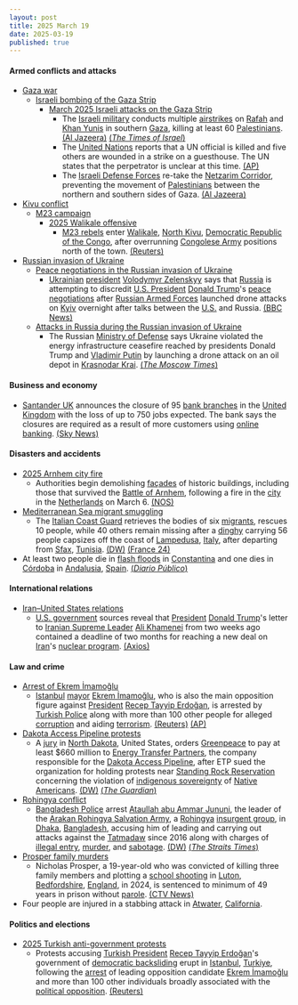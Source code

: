 ```yaml
---
layout: post
title: 2025 March 19
date: 2025-03-19
published: true
---
```



#### Armed conflicts and attacks

* [Gaza war](https://en.wikipedia.org/wiki/Gaza_war "Gaza war")
  * [Israeli bombing of the Gaza Strip](https://en.wikipedia.org/wiki/Israeli_bombing_of_the_Gaza_Strip "Israeli bombing of the Gaza Strip")
    * [March 2025 Israeli attacks on the Gaza Strip](https://en.wikipedia.org/wiki/March_2025_Israeli_attacks_on_the_Gaza_Strip "March 2025 Israeli attacks on the Gaza Strip")
      * The [Israeli military](https://en.wikipedia.org/wiki/Israel_Defense_Forces "Israel Defense Forces") conducts multiple [airstrikes](https://en.wikipedia.org/wiki/Airstrike "Airstrike") on [Rafah](https://en.wikipedia.org/wiki/Rafah "Rafah") and [Khan Yunis](https://en.wikipedia.org/wiki/Khan_Yunis "Khan Yunis") in southern [Gaza](https://en.wikipedia.org/wiki/Gaza_Strip "Gaza Strip"), killing at least 60 [Palestinians](https://en.wikipedia.org/wiki/Palestinians "Palestinians"). [(Al Jazeera)](https://www.aljazeera.com/news/liveblog/2025/3/19/live-outrage-as-israeli-attacks-break-gaza-ceasefire-killing-hundreds) [(*The Times of Israel*)](https://www.timesofisrael.com/liveblog-march-19-2025/)
      * The [United Nations](https://en.wikipedia.org/wiki/United_Nations "United Nations") reports that a UN official is killed and five others are wounded in a strike on a guesthouse. The UN states that the perpetrator is unclear at this time. [(AP)](https://apnews.com/article/israel-palestinians-hamas-war-news-ceasefire-hostages-03-19-2025-88abc5eb7cd137adb01bbd8a86ca6503)
      * The [Israeli Defense Forces](https://en.wikipedia.org/wiki/Israel_Defense_Forces "Israel Defense Forces") re-take the [Netzarim Corridor](https://en.wikipedia.org/wiki/Netzarim_Corridor "Netzarim Corridor"), preventing the movement of [Palestinians](https://en.wikipedia.org/wiki/Palestinians "Palestinians") between the northern and southern sides of Gaza. [(Al Jazeera)](https://www.aljazeera.com/news/liveblog/2025/3/19/live-outrage-as-israeli-attacks-break-gaza-ceasefire-killing-hundreds)
* [Kivu conflict](https://en.wikipedia.org/wiki/Kivu_conflict "Kivu conflict")
  * [M23 campaign](https://en.wikipedia.org/wiki/M23_campaign_%282022%E2%80%93present%29 "M23 campaign (2022–present)")
    * [2025 Walikale offensive](https://en.wikipedia.org/wiki/2025_Walikale_offensive "2025 Walikale offensive")
      * [M23 rebels](https://en.wikipedia.org/wiki/March_23_Movement "March 23 Movement") enter [Walikale](https://en.wikipedia.org/wiki/Walikale "Walikale"), [North Kivu](https://en.wikipedia.org/wiki/North_Kivu "North Kivu"), [Democratic Republic of the Congo](https://en.wikipedia.org/wiki/Democratic_Republic_of_the_Congo "Democratic Republic of the Congo"), after overrunning [Congolese Army](https://en.wikipedia.org/wiki/Armed_Forces_of_the_Democratic_Republic_of_the_Congo "Armed Forces of the Democratic Republic of the Congo") positions north of the town. [(Reuters)](https://www.reuters.com/world/africa/m23-rebels-enter-outskirts-east-congo-town-walikale-2025-03-19/)
* [Russian invasion of Ukraine](https://en.wikipedia.org/wiki/Russian_invasion_of_Ukraine "Russian invasion of Ukraine")
  * [Peace negotiations in the Russian invasion of Ukraine](https://en.wikipedia.org/wiki/Peace_negotiations_in_the_Russian_invasion_of_Ukraine "Peace negotiations in the Russian invasion of Ukraine")
    * [Ukrainian](https://en.wikipedia.org/wiki/Ukraine "Ukraine") [president](https://en.wikipedia.org/wiki/President_of_Ukraine "President of Ukraine") [Volodymyr Zelenskyy](https://en.wikipedia.org/wiki/Volodymyr_Zelenskyy "Volodymyr Zelenskyy") says that [Russia](https://en.wikipedia.org/wiki/Russia "Russia") is attempting to discredit [U.S. President](https://en.wikipedia.org/wiki/President_of_the_United_States "President of the United States") [Donald Trump](https://en.wikipedia.org/wiki/Donald_Trump "Donald Trump")'s [peace negotiations](https://en.wikipedia.org/wiki/Peace_negotiations_in_the_Russian_invasion_of_Ukraine "Peace negotiations in the Russian invasion of Ukraine") after [Russian Armed Forces](https://en.wikipedia.org/wiki/Russian_Armed_Forces "Russian Armed Forces") launched drone attacks on [Kyiv](https://en.wikipedia.org/wiki/Kyiv "Kyiv") overnight after talks between the [U.S.](https://en.wikipedia.org/wiki/U.S. "U.S.") and Russia. [(BBC News)](https://www.bbc.com/news/articles/cvgezypn3nzo)
  * [Attacks in Russia during the Russian invasion of Ukraine](https://en.wikipedia.org/wiki/Attacks_in_Russia_during_the_Russian_invasion_of_Ukraine "Attacks in Russia during the Russian invasion of Ukraine")
    * The Russian [Ministry of Defense](https://en.wikipedia.org/wiki/Ministry_of_Defense_%28Russia%29 "Ministry of Defense (Russia)") says Ukraine violated the energy infrastructure ceasefire reached by presidents Donald Trump and [Vladimir Putin](https://en.wikipedia.org/wiki/Vladimir_Putin "Vladimir Putin") by launching a drone attack on an oil depot in [Krasnodar Krai](https://en.wikipedia.org/wiki/Krasnodar_Krai "Krasnodar Krai"). [(*The Moscow Times*)](https://www.themoscowtimes.com/2025/03/19/russian-military-accuses-ukraine-of-undermining-energy-truce-with-oil-depot-strike-a88413)

#### Business and economy

* [Santander UK](https://en.wikipedia.org/wiki/Santander_UK "Santander UK") announces the closure of 95 [bank branches](https://en.wikipedia.org/wiki/Branch_%28banking%29 "Branch (banking)") in the [United Kingdom](https://en.wikipedia.org/wiki/United_Kingdom "United Kingdom") with the loss of up to 750 jobs expected. The bank says the closures are required as a result of more customers using [online banking](https://en.wikipedia.org/wiki/Online_banking "Online banking"). [(Sky News)](https://news.sky.com/story/nearly-100-santander-uk-branches-to-close-with-750-jobs-at-risk-13331722)

#### Disasters and accidents

* [2025 Arnhem city fire](https://en.wikipedia.org/wiki/2025_Arnhem_city_fire "2025 Arnhem city fire")
  * Authorities begin demolishing [façades](https://en.wikipedia.org/wiki/Fa%C3%A7ade "Façade") of historic buildings, including those that survived the [Battle of Arnhem](https://en.wikipedia.org/wiki/Battle_of_Arnhem "Battle of Arnhem"), following a fire in the [city](https://en.wikipedia.org/wiki/Arnhem "Arnhem") in the [Netherlands](https://en.wikipedia.org/wiki/Netherlands "Netherlands") on March 6. [(NOS)](https://nos.nl/artikel/2560358-sloopwerk-door-brand-getroffen-gevels-arnhem-begonnen)
* [Mediterranean Sea migrant smuggling](https://en.wikipedia.org/wiki/Mediterranean_Sea_migrant_smuggling "Mediterranean Sea migrant smuggling")
  * The [Italian Coast Guard](https://en.wikipedia.org/wiki/Corps_of_the_Port_Captaincies_%E2%80%93_Coast_Guard "Corps of the Port Captaincies – Coast Guard") retrieves the bodies of six [migrants](https://en.wikipedia.org/wiki/Human_migration "Human migration"), rescues 10 people, while 40 others remain missing after a [dinghy](https://en.wikipedia.org/wiki/Dinghy "Dinghy") carrying 56 people capsizes off the coast of [Lampedusa](https://en.wikipedia.org/wiki/Lampedusa "Lampedusa"), [Italy](https://en.wikipedia.org/wiki/Italy "Italy"), after departing from [Sfax](https://en.wikipedia.org/wiki/Sfax "Sfax"), [Tunisia](https://en.wikipedia.org/wiki/Tunisia "Tunisia"). [(DW)](https://www.dw.com/en/italian-coast-guard-finds-6-bodies-40-missing-in-mediterranean/a-71970922) [(France 24)](https://www.france24.com/en/live-news/20250319-italy-says-six-dead-40-missing-after-migrant-shipwreck)
* At least two people die in [flash floods](https://en.wikipedia.org/wiki/Flash_floods "Flash floods") in [Constantina](https://en.wikipedia.org/wiki/Constantina%2C_Seville "Constantina, Seville") and one dies in [Córdoba](https://en.wikipedia.org/wiki/C%C3%B3rdoba%2C_Spain "Córdoba, Spain") in [Andalusia](https://en.wikipedia.org/wiki/Andalusia "Andalusia"), [Spain](https://en.wikipedia.org/wiki/Spain "Spain"). [(*Diario Público*)](https://www.publico.es/sociedad/sucesos/hallan-cadaver-hombre-desaparecido-constantina-sevilla-borrasca-laurence.html)

#### International relations

* [Iran–United States relations](https://en.wikipedia.org/wiki/Iran%E2%80%93United_States_relations "Iran–United States relations")
  * [U.S. government](https://en.wikipedia.org/wiki/U.S._government "U.S. government") sources reveal that [President](https://en.wikipedia.org/wiki/U.S._President "U.S. President") [Donald Trump](https://en.wikipedia.org/wiki/Donald_Trump "Donald Trump")'s letter to [Iranian Supreme Leader](https://en.wikipedia.org/wiki/Supreme_Leader_of_Iran "Supreme Leader of Iran") [Ali Khamenei](https://en.wikipedia.org/wiki/Ali_Khamenei "Ali Khamenei") from two weeks ago contained a deadline of two months for reaching a new deal on [Iran](https://en.wikipedia.org/wiki/Iran "Iran")'s [nuclear program](https://en.wikipedia.org/wiki/Nuclear_program_of_Iran "Nuclear program of Iran"). [(Axios)](https://www.axios.com/2025/03/19/trump-letter-iran-nuclear-deal)

#### Law and crime

* [Arrest of Ekrem İmamoğlu](https://en.wikipedia.org/wiki/Arrest_of_Ekrem_%C4%B0mamo%C4%9Flu "Arrest of Ekrem İmamoğlu")
  * [Istanbul](https://en.wikipedia.org/wiki/Istanbul "Istanbul") [mayor](https://en.wikipedia.org/wiki/List_of_mayors_of_Istanbul "List of mayors of Istanbul") [Ekrem İmamoğlu](https://en.wikipedia.org/wiki/Ekrem_%C4%B0mamo%C4%9Flu "Ekrem İmamoğlu"), who is also the main opposition figure against [President](https://en.wikipedia.org/wiki/President_of_Turkey "President of Turkey") [Recep Tayyip Erdoğan](https://en.wikipedia.org/wiki/Recep_Tayyip_Erdo%C4%9Fan "Recep Tayyip Erdoğan"), is arrested by [Turkish Police](https://en.wikipedia.org/wiki/Turkish_Police "Turkish Police") along with more than 100 other people for alleged [corruption](https://en.wikipedia.org/wiki/Corruption "Corruption") and aiding [terrorism](https://en.wikipedia.org/wiki/Terrorism "Terrorism"). [(Reuters)](https://www.reuters.com/world/middle-east/turkish-authorities-order-detention-istanbul-mayor-some-100-others-2025-03-19/) [(AP)](https://apnews.com/article/turkey-istanbul-mayor-police-search-ead3dd38aa547ecd13bc336e7d6c4d58?utm_source=copy&utm_medium=share)
* [Dakota Access Pipeline protests](https://en.wikipedia.org/wiki/Dakota_Access_Pipeline_protests "Dakota Access Pipeline protests")
  * A [jury](https://en.wikipedia.org/wiki/Jury "Jury") in [North Dakota](https://en.wikipedia.org/wiki/North_Dakota "North Dakota"), United States, orders [Greenpeace](https://en.wikipedia.org/wiki/Greenpeace "Greenpeace") to pay at least $660 million to [Energy Transfer Partners](https://en.wikipedia.org/wiki/Energy_Transfer_Partners "Energy Transfer Partners"), the company responsible for the [Dakota Access Pipeline](https://en.wikipedia.org/wiki/Dakota_Access_Pipeline "Dakota Access Pipeline"), after ETP sued the organization for holding protests near [Standing Rock Reservation](https://en.wikipedia.org/wiki/Standing_Rock_Reservation "Standing Rock Reservation") concerning the violation of [indigenous sovereignty](https://en.wikipedia.org/wiki/Tribal_sovereignty_in_the_United_States "Tribal sovereignty in the United States") of [Native Americans](https://en.wikipedia.org/wiki/Native_Americans_in_the_United_States "Native Americans in the United States"). [(DW)](https://www.dw.com/en/greenpeace-liable-for-millions-in-pipeline-lawsuit/a-71978898) [(*The Guardian*)](https://www.theguardian.com/us-news/2025/mar/19/greenpeace-lawsuit-energy-transfer-dakota-pipeline)
* [Rohingya conflict](https://en.wikipedia.org/wiki/Rohingya_conflict "Rohingya conflict")
  * [Bangladesh Police](https://en.wikipedia.org/wiki/Bangladesh_Police "Bangladesh Police") arrest [Ataullah abu Ammar Jununi](https://en.wikipedia.org/wiki/Ataullah_abu_Ammar_Jununi "Ataullah abu Ammar Jununi"), the leader of the [Arakan Rohingya Salvation Army](https://en.wikipedia.org/wiki/Arakan_Rohingya_Salvation_Army "Arakan Rohingya Salvation Army"), a [Rohingya](https://en.wikipedia.org/wiki/Rohingya_people "Rohingya people") [insurgent group](https://en.wikipedia.org/wiki/Insurgency "Insurgency"), in [Dhaka](https://en.wikipedia.org/wiki/Dhaka "Dhaka"), [Bangladesh](https://en.wikipedia.org/wiki/Bangladesh "Bangladesh"), accusing him of leading and carrying out attacks against the [Tatmadaw](https://en.wikipedia.org/wiki/Tatmadaw "Tatmadaw") since 2016 along with charges of [illegal entry](https://en.wikipedia.org/wiki/Illegal_entry "Illegal entry"), [murder](https://en.wikipedia.org/wiki/Murder "Murder"), and [sabotage](https://en.wikipedia.org/wiki/Sabotage "Sabotage"). [(DW)](https://www.dw.com/en/bangladesh-arrests-leader-of-rohingya-insurgent-group/a-71967724) [(*The Straits Times*)](https://www.straitstimes.com/asia/south-asia/bangladesh-arrests-leader-of-rohingya-insurgent-group-on-criminal-charges)
* [Prosper family murders](https://en.wikipedia.org/wiki/Prosper_family_murders "Prosper family murders")
  * Nicholas Prosper, a 19-year-old who was convicted of killing three family members and plotting a [school shooting](https://en.wikipedia.org/wiki/School_shooting "School shooting") in [Luton](https://en.wikipedia.org/wiki/Luton "Luton"), [Bedfordshire](https://en.wikipedia.org/wiki/Bedfordshire "Bedfordshire"), [England](https://en.wikipedia.org/wiki/England "England"), in 2024, is sentenced to minimum of 49 years in prison without [parole](https://en.wikipedia.org/wiki/Parole "Parole"). [(CTV News)](https://www.ctvnews.ca/world/article/british-teenager-who-killed-family-and-planned-school-massacre-gets-minimum-49-years-in-prison/)
* Four people are injured in a stabbing attack in [Atwater](https://en.wikipedia.org/wiki/Atwater%2C_California "Atwater, California"), [California](https://en.wikipedia.org/wiki/California "California").

#### Politics and elections

* [2025 Turkish anti-government protests](https://en.wikipedia.org/wiki/2025_Turkish_anti-government_protests "2025 Turkish anti-government protests")
  * Protests accusing [Turkish President](https://en.wikipedia.org/wiki/President_of_Turkey "President of Turkey") [Recep Tayyip Erdoğan](https://en.wikipedia.org/wiki/Recep_Tayyip_Erdo%C4%9Fan "Recep Tayyip Erdoğan")'s government of [democratic backsliding](https://en.wikipedia.org/wiki/Democratic_backsliding "Democratic backsliding") erupt in [Istanbul](https://en.wikipedia.org/wiki/Istanbul "Istanbul"), [Turkiye](https://en.wikipedia.org/wiki/Turkiye "Turkiye"), following the [arrest](https://en.wikipedia.org/wiki/Arrest_of_Ekrem_%C4%B0mamo%C4%9Flu "Arrest of Ekrem İmamoğlu") of leading opposition candidate [Ekrem İmamoğlu](https://en.wikipedia.org/wiki/Ekrem_%C4%B0mamo%C4%9Flu "Ekrem İmamoğlu") and more than 100 other individuals broadly associated with the [political opposition](https://en.wikipedia.org/wiki/List_of_political_parties_in_Turkey "List of political parties in Turkey"). [(Reuters)](https://www.reuters.com/world/middle-east/protesters-say-istanbul-mayor-detention-is-blow-democracy-2025-03-19/)
